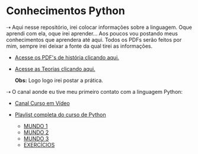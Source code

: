 # Conhecimentos Python
 ⇢	Aqui nesse repositório, irei colocar informações sobre a linguagem.
Oque aprendi com ela, oque irei aprender... Aos poucos vou postando meus conhecimentos que aprendera até aqui.
Todos os PDFs serão feitos por mim, sempre irei deixar a fonte da qual tirei as informações.

- [Acesse os PDF's de história clicando aqui.](https://github.com/Joycekellyy/Conhecimentos-python/tree/master/Informacoes-PDF)
- [Acesse as Teorias clicando aqui.](https://github.com/Joycekellyy/Conhecimentos-python/tree/master/Iniciando-os-estudos-PDF)

     **Obs:** Logo logo irei postar a prática.

⇢ O canal aonde eu tive meu primeiro contato com a linguagem Python:
- [Canal Curso em Vídeo](https://www.youtube.com/user/cursosemvideo)

- [Playlist completa do curso de Python](https://www.youtube.com/playlist?list=PLvE-ZAFRgX8hnECDn1v9HNTI71veL3oW0)
    -  [MUNDO 1](https://www.youtube.com/playlist?list=PLHz_AreHm4dlKP6QQCekuIPky1CiwmdI6)
    -  [MUNDO 2](https://www.youtube.com/playlist?list=PLHz_AreHm4dk_nZHmxxf_J0WRAqy5Czye)
    -  [MUNDO 3](https://www.youtube.com/playlist?list=PLHz_AreHm4dksnH2jVTIVNviIMBVYyFnH)
    -  [EXERCÍCIOS](https://www.youtube.com/playlist?list=PLHz_AreHm4dm6wYOIW20Nyg12TAjmMGT-)
